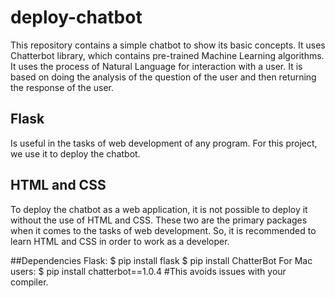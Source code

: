 # deploy-chatbot
This repository contains a simple chatbot to show its basic concepts. It uses Chatterbot library, which contains pre-trained Machine Learning algorithms. 
It uses the process of Natural Language for interaction with a user. It is based on doing the analysis of the question of the user and then returning the response of the user. 

## Flask
Is useful in the tasks of web development of any program. For this project, we use it to deploy the chatbot. 

## HTML and CSS 
To deploy the chatbot as a web application, it is not possible to deploy it without the use of HTML and CSS. These two are the primary packages when it comes to the tasks of web development. So, it is recommended to learn HTML and CSS in order to work as a developer. 

##Dependencies
Flask: 
$ pip install flask
$ pip install ChatterBot 
For Mac users: 
$ pip install chatterbot==1.0.4 #This avoids issues with your compiler. 